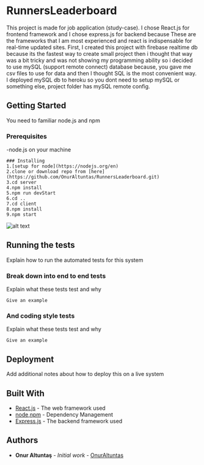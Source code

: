 # RunnersLeaderboard

This project is made for job application (study-case).
I chose React.js for frontend framework and I chose express.js for backend because 
These are the frameworks that I am most experienced and react is indispensable for real-time updated sites. First, I created this project
with firebase realtime db because its the fastest way to create small project then i thought that way was a bit tricky and 
was not showing my programming ability so i decided to use mySQL (support remote connect) database because,
you gave me csv files to use for data and then I thought SQL is the most convenient way. I deployed mySQL db to heroku so you dont need to
setup mySQL or something else, project folder has mySQL remote config.

## Getting Started
You need to familiar node.js and npm 

### Prerequisites
-node.js on your machine
```
### Installing
1.[setup for node](https://nodejs.org/en)
2.clone or download repo from [here](https://github.com/OnurAltuntas/RunnersLeaderboard.git) 
3.cd server
4.npm install
5.npm run devStart
6.cd ..
7.cd client
8.npm install 
9.npm start

```
![alt text](https://user-images.githubusercontent.com/53194850/95687263-25021880-0c0b-11eb-942a-0f6f6133bd3a.PNG)

## Running the tests

Explain how to run the automated tests for this system

### Break down into end to end tests

Explain what these tests test and why

```
Give an example
```

### And coding style tests

Explain what these tests test and why

```
Give an example
```

## Deployment

Add additional notes about how to deploy this on a live system

## Built With

* [React.js](https://tr.reactjs.org/) - The web framework used
* [node,npm](https://nodejs.org/en/) - Dependency Management
* [Express.js](https://expressjs.com/) - The backend framework used

## Authors

* **Onur Altuntaş** - *Initial work* - [OnurAltuntas](https://github.com/OnurAltuntas)
